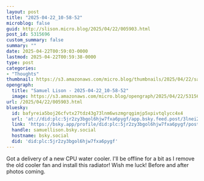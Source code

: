 ```yaml
---
layout: post
title: "2025-04-22_10-58-52"
microblog: false
guid: http://slison.micro.blog/2025/04/22/005903.html
post_id: 5315696
custom_summary: false
summary: ""
date: 2025-04-22T00:59:03-0000
lastmod: 2025-04-22T00:59:38-0000
type: post
categories:
- "Thoughts"
thumbnail: https://s3.amazonaws.com/micro.blog/thumbnails/2025/04/22/samuellison.com/f70d121101cba4d8a1844e26cfca916c.png
opengraph:
  title: "Samuel Lison - 2025-04-22_10-58-52"
  image: https://s3.amazonaws.com/micro.blog/opengraph/2025/04/22/5315696.png
url: /2025/04/22/005903.html
bluesky:
  id: bafyreia5boj26cfvtx27tdz43g73lnm6wszmgrqgimjp5xpivtqlycc4x4
  url: 'at://did:plc:5jr2zy3bgol6hjw7fxa6pygf/app.bsky.feed.post/3lnei2hxvfs2b'
  link: 'https://bsky.app/profile/did:plc:5jr2zy3bgol6hjw7fxa6pygf/post/3lnei2hxvfs2b'
  handle: samuellison.bsky.social
  hostname: bsky.social
  did: 'did:plc:5jr2zy3bgol6hjw7fxa6pygf'
---
```


Got a delivery of a new CPU water cooler. I'll be offline for a bit as I remove the old cooler fan and install this radiator! Wish me luck! Before and after photos coming.
